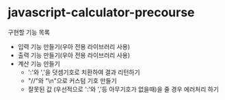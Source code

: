 # javascript-calculator-precourse

구현할 기능 목록
- 입력 기능 만들기(우아 전용 라이브러리 사용)
- 출력 기능 만들기(우아 전용 라이브러리 사용)
- 계산 기능 만들기
  - ':'와 ','을 덧셈기호로 치환하여 결과 리턴하기
  -  "//"와 "\n"으로 커스텀 기호 만들기
  -  잘못된 값 (우선적으로 ':'와 ','등 아무기호가 없을때)을 줄 경우 에러처리 하기
